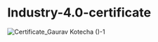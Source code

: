 # Industry-4.0-certificate
![Certificate_Gaurav Kotecha ()-1](https://user-images.githubusercontent.com/95499553/185696426-3bbfd9dd-59d5-4ea0-8116-7036b9d4839a.png)
